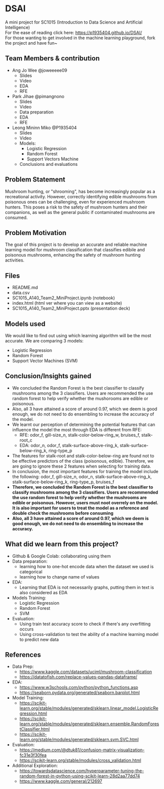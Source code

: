 # DSAI

A mini project for SC1015 (Introduction to Data Science and Artificial Intelligence)
<br>
For the ease of reading click here: https://p1935404.github.io/DSAI/
<br>
For those wanting to get involved in the machine learning playground, fork the project and have fun~

## Team Members & contribution

- Ang Jo Wee @joweeeee09
  - Slides
  - Video
  - EDA
  - RFE
- Park Jihae @pimangnono
  - Slides
  - Video
  - Data preparation
  - EDA
  - RFE
- Leong Mininn Miko @P1935404
  - Slides
  - Video
  - Models:
    - Logistic Regression
    - Random Forest
    - Support Vectors Machine
  - Conclusions and evaluations

## Problem Statement

Mushroom hunting, or "shrooming", has become increasingly popular as a recreational activity. However, correctly identifying edible mushrooms from poisonous ones can be challenging, even for experienced mushroom hunters. This poses a risk to the safety of mushroom hunters and their companions, as well as the general public if contaminated mushrooms are consumed.

## Problem Motivation

The goal of this project is to develop an accurate and reliable machine learning model for mushroom classification that classifies edibile and poisonous mushrooms, enhancing the safety of mushroom hunting activities.

## Files

- README.md
- data.csv
- SC1015_A140_Team2_MiniProject.ipynb (notebook)
- index.html (html ver where you can view as a website)
- SC1015_A140_Team2_MiniProject.pptx (presentation deck)

## Models used

We would like to find out using which learning algorithm will be the most accurate. We are comparing 3 models:

- Logistic Regression
- Random Forest
- Support Vector Machines (SVM)

## Conclusion/Insights gained

- We concluded the Random Forest is the best classifier to classify mushrooms among the 3 classifiers. Users are recommended the use random forest to help verify whether the mushorooms are edible or poisonous.
- Also, all 3 have attained a score of around 0.97, which we deem is good enough, we do not need to do ensembling to increase the accuracy of the model.
- We learnt our perception of determining the potential features that can influence the model the most through EDA is different from RFE:
  - RFE: odor_f, gill-size_n, stalk-color-below-ring_w, bruises_f, stalk-root_c
  - EDA: odor_n, odor_f, stalk-surface-above-ring_k, stalk-surface-below-ring_k, ring-type_p
- The features for stalk-root and stalk-color-below-ring are found not to be effective predictors of the class (poisonous, edible). Therefore, we are going to ignore these 2 features when selecting for training data.
- In conclusion, the most important features for training the model include the following: odor_f, gill-size_n, odor_n, stalk-surface-above-ring_k, stalk-surface-below-ring_k, ring-type_p, bruises_f
- <b>Therefore, we concluded the Random Forest is the best classifier to classify mushrooms among the 3 classifiers. Users are recommended the use random forest to help verify whether the mushrooms are edible or poisonous. However, users must noot overrely on the model. It is also important for users to treat the model as a reference and double check the mushrooms before consuming</b>
- <b>Also, all 3 have attained a score of around 0.97, which we deem is good enough, we do not need to do ensembling to increase the accuracy.</b>

## What did we learn from this project?

- Github & Google Colab: collaborating using them
- Data preparation:
  - learning how to one-hot encode data when the dataset we used is categorical
  - learning how to change name of values
- EDA:
  - Learning that EDA is not necessarily graphs, putting them in text is also considered as EDA
- Models Training:
  - Logistic Regression
  - Random Forest
  - SVM
- Evaluation:
  - Using train test accuracy score to check if there's any overfitting occurs
  - Using cross-validation to test the ability of a machine learning model to predict new data

## References

- Data Prep:
  - https://www.kaggle.com/datasets/uciml/mushroom-classification
  - https://datatofish.com/replace-values-pandas-dataframe/
- EDA:
  - https://www.w3schools.com/python/python_functions.asp
  - https://seaborn.pydata.org/generated/seaborn.barplot.html
- Model Training:
  - https://scikit-learn.org/stable/modules/generated/sklearn.linear_model.LogisticRegression.html
  - https://scikit-learn.org/stable/modules/generated/sklearn.ensemble.RandomForestClassifier.html
  - https://scikit-learn.org/stable/modules/generated/sklearn.svm.SVC.html
- Evaluation:
  - https://medium.com/@dtuk81/confusion-matrix-visualization-fc31e3f30fea
  - https://scikit-learn.org/stable/modules/cross_validation.html
- Additional Exploration:
  - https://towardsdatascience.com/hyperparameter-tuning-the-random-forest-in-python-using-scikit-learn-28d2aa77dd74
  - https://www.kaggle.com/general/212697
